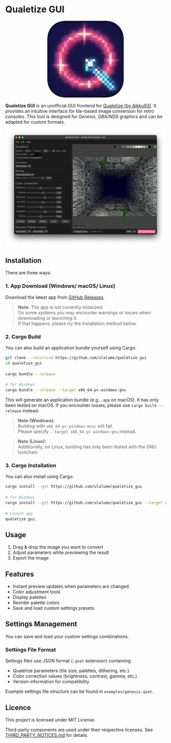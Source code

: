 # Qualetize GUI

<p align="center">
  <img width="240" height="240" src="https://raw.githubusercontent.com/ulalume/qualetize_gui/main/docs/icon.png" alt="app icon">
</p>

**Qualetize GUI** is an unofficial GUI frontend for [Qualetize (by Aikku93)](https://github.com/Aikku93/qualetize/).
It provides an intuitive interface for tile-based image conversion for retro consoles.
This tool is designed for _Genesis_, _GBA/NDS_ graphics and can be adapted for custom formats.

![Screenshot](https://raw.githubusercontent.com/ulalume/qualetize_gui/main/docs/screenshot.png)

## Installation

There are three ways:

### 1. App Download (Windows/ macOS/ Linux)

Download the latest app from [GitHub Releases](https://github.com/ulalume/qualetize_gui/releases/latest).

> **Note:** The app is not currently notarized.\
> On some systems you may encounter warnings or issues when downloading
> or launching it.\
> If that happens, please try the installation method below.

### 2. Cargo Build

You can also build an application bundle yourself using Cargo:

```sh
git clone --recursive https://github.com/ulalume/qualetize_gui
cd qualetize_gui

cargo bundle --release

# for Windows
cargo bundle --release --target x86_64-pc-windows-gnu
```

This will generate an application bundle (e.g. `.app` on macOS).
It has only been tested on macOS. If you encounter issues, please use `cargo build --release` instead.

> **Note (Windows):**\
> Building with `x86_64-pc-windows-msvc` will fail.\
> Please specify `--target x86_64-pc-windows-gnu` instead.

> **Note (Linux):**\
> Additionally, on Linux, building has only been tested with the GNU toolchain.

### 3. Cargo Installation

You can also install using Cargo:

```sh
cargo install --git https://github.com/ulalume/qualetize_gui

# for Windows
cargo install --git https://github.com/ulalume/qualetize_gui --target x86_64-pc-windows-gnu

# Launch app
qualetize_gui
```

## Usage

1. Drag & drop the image you want to convert
2. Adjust parameters while previewing the result
3. Export the image

## Features

- Instant preview updates when parameters are changed
- Color adjustment tools
- Display palettes
- Reorder palette colors
- Save and load custom settings presets

## Settings Management

You can save and load your custom settings combinations.

### Settings File Format

Settings files use JSON format (`.qset` extension) containing:

- Qualetize parameters (tile size, palettes, dithering, etc.)
- Color correction values (brightness, contrast, gamma, etc.)
- Version information for compatibility

Example settings file structure can be found in `examples/genesis.qset`.

## Licence

This project is licensed under MIT License.

Third-party components are used under their respective licenses. See [THIRD_PARTY_NOTICES.md](THIRD_PARTY_NOTICES.md) for details.
